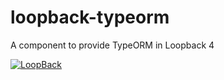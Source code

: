 # loopback-typeorm
A component to provide TypeORM in Loopback 4

[![LoopBack](http://loopback.io/images/overview/powered-by-LB-xs.png)](http://loopback.io/)

